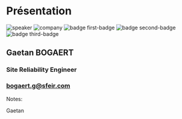 <!-- .slide: class="speaker-slide" -->

# Présentation

![speaker](./assets/images/GAETAN_BOGAERT.png)
![company](./assets/images/logo-SFEIR-blanc.png)
![badge first-badge](./assets/images/ckad_badge.png)
![badge second-badge](./assets/images/Terraform-Associate-Badge-transp.png)
![badge third-badge](./assets/images/cloud-archi_badge.png)


<h2>Gaetan <span>BOGAERT</span></h2>

### Site Reliability Engineer
<!-- .element: class="icon-rule icon-first" -->

### bogaert.g@sfeir.com
<!-- .element: class="icon-mail icon-second" -->

Notes:

Gaetan
